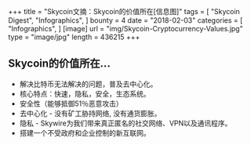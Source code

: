 +++
title = "Skycoin文摘：Skycoin的价值所在[信息图]"
tags = [
    "Skycoin Digest",
    "Infographics",
]
bounty = 4
date = "2018-02-03"
categories = [
    "Infographics",
]
[image]
    url = "img/Skycoin-Cryptocurrency-Values.jpg"
    type = "image/jpg"
    length = 436215
+++

## Skycoin的价值所在...

  * 解决比特币无法解决的问题，普及去中心化。
  * 核心特点：快速，隐私，安全，生态系统。
  * 安全性（能够抵御51％恶意攻击）
  * 去中心化 - 没有矿工胁持网络, 没有通货膨胀。
  * 隐私 - Skywire为我们带来真正匿名的社交网络、VPN以及通讯程序。
  * 搭建一个不受政府和企业控制的新互联网。
